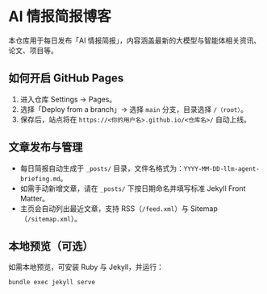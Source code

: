 # AI 情报简报博客

本仓库用于每日发布「AI 情报简报」，内容涵盖最新的大模型与智能体相关资讯、论文、项目等。

## 如何开启 GitHub Pages

1. 进入仓库 Settings → Pages。
2. 选择「Deploy from a branch」→ 选择 `main` 分支，目录选择 `/（root）`。
3. 保存后，站点将在 `https://<你的用户名>.github.io/<仓库名>/` 自动上线。

## 文章发布与管理

- 每日简报自动生成于 `_posts/` 目录，文件名格式为：`YYYY-MM-DD-llm-agent-briefing.md`。
- 如需手动新增文章，请在 `_posts/` 下按日期命名并填写标准 Jekyll Front Matter。
- 主页会自动列出最近文章，支持 RSS（`/feed.xml`）与 Sitemap（`/sitemap.xml`）。

## 本地预览（可选）

如需本地预览，可安装 Ruby 与 Jekyll，并运行：

```bash
bundle exec jekyll serve